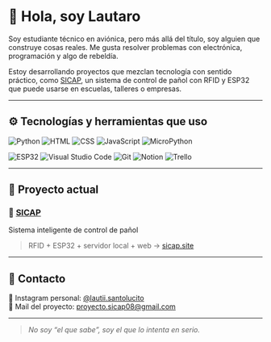 # 👋 Hola, soy Lautaro

Soy estudiante técnico en aviónica, pero más allá del título, soy alguien que construye cosas reales. Me gusta resolver problemas con electrónica, programación y algo de rebeldía.  

Estoy desarrollando proyectos que mezclan tecnología con sentido práctico, como [SICAP](https://github.com/impatrq/SICAP), un sistema de control de pañol con RFID y ESP32 que puede usarse en escuelas, talleres o empresas.

---

## ⚙️ Tecnologías y herramientas que uso

![Python](https://img.shields.io/badge/Python-black?style=for-the-badge&logo=python)
![HTML](https://img.shields.io/badge/HTML5-black?style=for-the-badge&logo=html5)
![CSS](https://img.shields.io/badge/CSS3-black?style=for-the-badge&logo=css3)
![JavaScript](https://img.shields.io/badge/JavaScript-black?style=for-the-badge&logo=javascript)
![MicroPython](https://img.shields.io/badge/MicroPython-black?style=for-the-badge&logo=raspberrypi)

![ESP32](https://img.shields.io/badge/ESP32-black?style=for-the-badge&logo=espressif)
![Visual Studio Code](https://img.shields.io/badge/VSCode-black?style=for-the-badge&logo=visualstudiocode)
![Git](https://img.shields.io/badge/Git-black?style=for-the-badge&logo=git)
![Notion](https://img.shields.io/badge/Notion-black?style=for-the-badge&logo=notion)
![Trello](https://img.shields.io/badge/Trello-black?style=for-the-badge&logo=trello)

---

## 🚀 Proyecto actual

### 🔧 [SICAP](https://github.com/impatrq/SICAP)  
Sistema inteligente de control de pañol  
> RFID + ESP32 + servidor local + web → [sicap.site](https://sicap.site)

---

## 📱 Contacto

📸 Instagram personal: [@lautii.santolucito](https://instagram.com/lautii.santolucito)  
📧 Mail del proyecto: proyecto.sicap08@gmail.com

---

> _No soy “el que sabe”, soy el que lo intenta en serio._

